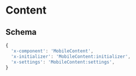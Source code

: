 # Content

## Schema

```js
{
  'x-component': 'MobileContent',
  'x-initializer': 'MobileContent:initializer',
  'x-settings': 'MobileContent:settings',
}
```
